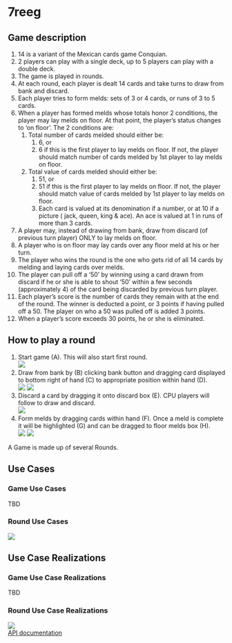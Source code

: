 # 7reeg

<h2>Game description</h2>
<ol>

<li>14 is a variant of the Mexican cards game Conquian. </li>
<li>2 players can play with a single deck, up to 5 players can play with a double deck.</li>
<li>The game is played in rounds.</li>
<li>At each round, each player is dealt 14 cards and take turns to draw from bank and discard.</li>
<li>Each player tries to form melds: sets of 3 or 4 cards, or runs of 3 to 5 cards. </li>

<li>
When a player has formed melds whose totals honor 2 conditions, the player may lay melds on floor. At that point, the player’s status changes to ‘on floor’. The 2 conditions are:

  <ol>

  <li>
  Total number of cards melded should either be:
  <ol>
    <li>6, or</li>
    <li>6 if this is the first player to lay melds on floor. If not, the player should match number of cards melded by 1st player to lay melds on floor.</li>
  </ol>
  </li>

  <li>
  Total value of cards melded should either be:
  <ol>
    <li>51, or</li>
    <li>51 if this is the first player to lay melds on floor. If not, the player should match value of cards melded by 1st player to lay melds on floor.</li>
    <li>Each card is valued at its denomination if a number, or at 10 if a picture ( jack, queen, king & ace). An ace is valued at 1 in runs of more than 3 cards.</li>
  </ol>
  </li>

  </ol>

</li>

<li>A player may, instead of drawing from bank, draw from discard (of previous turn player) ONLY to lay melds on floor.</li>
<li>A player who is on floor may lay cards over any floor meld at his or her turn.</li>
<li>The player who wins the round is the one who gets rid of all 14 cards by melding and laying cards over melds.</li>
<li>The player can pull off a ‘50’ by winning using a card drawn from discard if he or she is able to shout ‘50’ within a few seconds (approximately 4) of the card being discarded by previous turn player.</li>
<li>Each player’s score is the number of cards they remain with at the end of the round. The winner is deducted a point, or 3 points if having pulled off a 50. The player on who a 50 was pulled off is added 3 points.</li>
<li>When a player’s score exceeds 30 points, he or she is eliminated.</li>

</ol>

<h2>How to play a round</h2>
<ol>

  <li>
  Start game (A). This will also start first round.<br>
  <img src="doc/Sc0.png"/>
  </li>

  <li>
  Draw from bank by (B) clicking bank button and dragging card displayed to bottom right of hand (C) to appropriate position within hand (D). <br>
  <img src="doc/Sc1.png"/>
  <img src="doc/Sc2.png"/>
  </li>

  <li>
  Discard a card by dragging it onto discard box (E). CPU players will follow to draw and discard.<br>
  <img src="doc/Sc3.png"/>
  </li>

  <li>
  Form melds by dragging cards within hand (F). Once a meld is complete it will be highlighted (G) and can be dragged to floor melds box (H).<br>
  <img src="doc/Sc4.png"/>
  <img src="doc/Sc5.png"/>
  </li>

</ol>


<p>
A Game is made up of several Rounds.
</p>

<h2>Use Cases</h2>

<h3>Game Use Cases</h3>
<p>TBD</p>

<h3>Round Use Cases</h3>
<p>
<img src='doc/round_use_cases.png'><br>
</p>

<h2>Use Case Realizations</h2>

<h3>Game Use Case Realizations</h3>
<p>TBD</p>

<h3>Round Use Case Realizations</h3>
<p>
<img src='doc/round_sequence_diagram.pdf'><br>
<a href="apidoc/index.html">API documentation</a><br>
</p>
